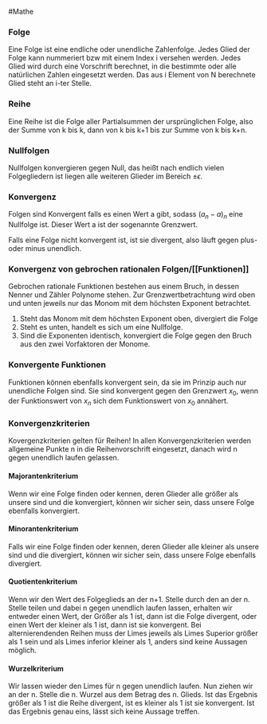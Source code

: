 #Mathe 

### Folge

Eine Folge ist eine endliche oder unendliche Zahlenfolge. Jedes Glied der Folge kann nummeriert bzw mit einem Index i versehen werden. Jedes Glied wird durch eine Vorschrift berechnet, in die bestimmte oder alle natürlichen Zahlen eingesetzt werden. Das aus i Element von N berechnete Glied steht an i-ter Stelle.

### Reihe

Eine Reihe ist die Folge aller Partialsummen der ursprünglichen Folge, also der Summe von k bis k, dann von k bis k+1 bis zur Summe von k bis k+n.

### Nullfolgen

Nullfolgen konvergieren gegen Null, das heißt nach endlich vielen Folgegliedern ist liegen alle weiteren Glieder im Bereich $\pm \epsilon$. 

### Konvergenz

Folgen sind Konvergent falls es einen Wert a gibt, sodass $(a_n -a)_n$ eine Nullfolge ist. Dieser Wert a ist der sogenannte Grenzwert.

Falls eine Folge nicht konvergent ist, ist sie divergent, also läuft gegen plus- oder minus unendlich.

### Konvergenz von gebrochen rationalen Folgen/[[Funktionen]]

Gebrochen rationale Funktionen bestehen aus einem Bruch, in dessen Nenner und Zähler Polynome stehen. Zur Grenzwertbetrachtung wird oben und unten jeweils nur das Monom mit dem höchsten Exponent betrachtet.
1. Steht das Monom mit dem höchsten Exponent oben, divergiert die Folge
2. Steht es unten, handelt es sich um eine Nullfolge.
3. Sind die Exponenten identisch, konvergiert die Folge gegen den Bruch aus den zwei Vorfaktoren der Monome.

### Konvergente Funktionen

Funktionen können ebenfalls konvergent sein, da sie im Prinzip auch nur unendliche Folgen sind. Sie sind konvergent gegen den Grenzwert $x_0$, wenn der Funktionswert von $x_n$ sich dem Funktionswert von $x_0$ annähert. 

### Konvergenzkriterien

Kovergenzkriterien gelten für Reihen! In allen Konvergenzkriterien werden allgemeine Punkte n in die Reihenvorschrift eingesetzt, danach wird n gegen unendlich laufen gelassen.

#### Majorantenkriterium

Wenn wir eine Folge finden oder kennen, deren Glieder alle größer als unsere sind und die konvergiert, können wir sicher sein, dass unsere Folge ebenfalls konvergiert.

#### Minorantenkriterium

Falls wir eine Folge finden oder kennen, deren Glieder alle kleiner als unsere sind und die divergiert, können wir sicher sein, dass unsere Folge ebenfalls divergiert.

#### Quotientenkriterium

Wenn wir den Wert des Folgeglieds an der n+1. Stelle durch den an der n. Stelle teilen und dabei n gegen unendlich laufen lassen, erhalten wir entweder einen Wert, der Größer als 1 ist, dann ist die Folge divergent, oder einen Wert der kleiner als 1 ist, dann ist sie konvergent. Bei alternierendenden Reihen muss der Limes jeweils als Limes Superior größer als 1 sein und als Limes inferior kleiner als 1, anders sind keine Aussagen möglich.

#### Wurzelkriterium

Wir lassen wieder den Limes für n gegen unendlich laufen. Nun ziehen wir an der n. Stelle die n. Wurzel aus dem Betrag des n. Glieds. Ist das Ergebnis größer als 1 ist die Reihe divergent, ist es kleiner als 1 ist sie konvergent. Ist das Ergebnis genau eins, lässt sich keine Aussage treffen.

